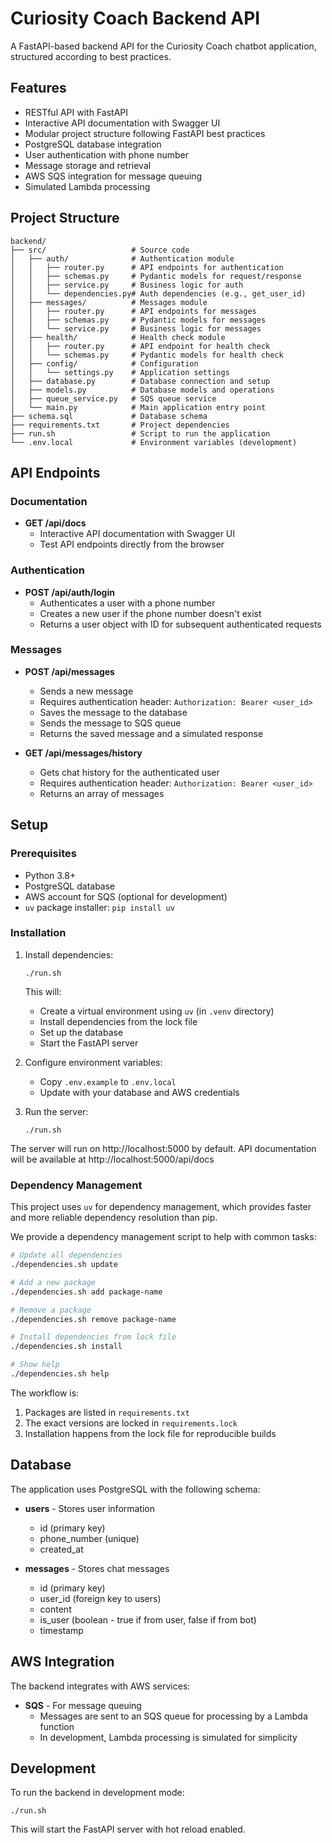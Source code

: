 # Curiosity Coach Backend API

A FastAPI-based backend API for the Curiosity Coach chatbot application, structured according to best practices.

## Features

- RESTful API with FastAPI
- Interactive API documentation with Swagger UI
- Modular project structure following FastAPI best practices
- PostgreSQL database integration
- User authentication with phone number
- Message storage and retrieval
- AWS SQS integration for message queuing
- Simulated Lambda processing

## Project Structure

```
backend/
├── src/                   # Source code
│   ├── auth/              # Authentication module
│   │   ├── router.py      # API endpoints for authentication
│   │   ├── schemas.py     # Pydantic models for request/response
│   │   ├── service.py     # Business logic for auth
│   │   └── dependencies.py# Auth dependencies (e.g., get_user_id)
│   ├── messages/          # Messages module
│   │   ├── router.py      # API endpoints for messages
│   │   ├── schemas.py     # Pydantic models for messages
│   │   └── service.py     # Business logic for messages
│   ├── health/            # Health check module
│   │   ├── router.py      # API endpoint for health check
│   │   └── schemas.py     # Pydantic models for health check
│   ├── config/            # Configuration
│   │   └── settings.py    # Application settings
│   ├── database.py        # Database connection and setup
│   ├── models.py          # Database models and operations
│   ├── queue_service.py   # SQS queue service
│   └── main.py            # Main application entry point
├── schema.sql             # Database schema
├── requirements.txt       # Project dependencies
├── run.sh                 # Script to run the application
└── .env.local             # Environment variables (development)
```

## API Endpoints

### Documentation

- **GET /api/docs**
  - Interactive API documentation with Swagger UI
  - Test API endpoints directly from the browser

### Authentication

- **POST /api/auth/login**
  - Authenticates a user with a phone number
  - Creates a new user if the phone number doesn't exist
  - Returns a user object with ID for subsequent authenticated requests

### Messages

- **POST /api/messages**
  - Sends a new message
  - Requires authentication header: `Authorization: Bearer <user_id>`
  - Saves the message to the database
  - Sends the message to SQS queue
  - Returns the saved message and a simulated response

- **GET /api/messages/history**
  - Gets chat history for the authenticated user
  - Requires authentication header: `Authorization: Bearer <user_id>`
  - Returns an array of messages

## Setup

### Prerequisites

- Python 3.8+
- PostgreSQL database
- AWS account for SQS (optional for development)
- `uv` package installer: `pip install uv`

### Installation

1. Install dependencies:
   ```
   ./run.sh
   ```
   
   This will:
   - Create a virtual environment using `uv` (in `.venv` directory)
   - Install dependencies from the lock file
   - Set up the database
   - Start the FastAPI server

2. Configure environment variables:
   - Copy `.env.example` to `.env.local`
   - Update with your database and AWS credentials

3. Run the server:
   ```
   ./run.sh
   ```

The server will run on http://localhost:5000 by default.
API documentation will be available at http://localhost:5000/api/docs

### Dependency Management

This project uses `uv` for dependency management, which provides faster and more reliable dependency resolution than pip.

We provide a dependency management script to help with common tasks:

```bash
# Update all dependencies
./dependencies.sh update

# Add a new package
./dependencies.sh add package-name

# Remove a package
./dependencies.sh remove package-name

# Install dependencies from lock file
./dependencies.sh install

# Show help
./dependencies.sh help
```

The workflow is:
1. Packages are listed in `requirements.txt`
2. The exact versions are locked in `requirements.lock`
3. Installation happens from the lock file for reproducible builds

## Database

The application uses PostgreSQL with the following schema:

- **users** - Stores user information
  - id (primary key)
  - phone_number (unique)
  - created_at

- **messages** - Stores chat messages
  - id (primary key)
  - user_id (foreign key to users)
  - content
  - is_user (boolean - true if from user, false if from bot)
  - timestamp

## AWS Integration

The backend integrates with AWS services:

- **SQS** - For message queuing
  - Messages are sent to an SQS queue for processing by a Lambda function
  - In development, Lambda processing is simulated for simplicity

## Development

To run the backend in development mode:

```
./run.sh
```

This will start the FastAPI server with hot reload enabled. 